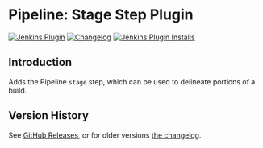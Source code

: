 # Pipeline: Stage Step Plugin

[![Jenkins Plugin](https://img.shields.io/jenkins/plugin/v/pipeline-stage-step)](https://plugins.jenkins.io/pipeline-stage-step)
[![Changelog](https://img.shields.io/github/v/tag/jenkinsci/pipeline-stage-step-plugin?label=changelog)](https://github.com/jenkinsci/pipeline-stage-step-plugin/blob/master/CHANGELOG.md)
[![Jenkins Plugin Installs](https://img.shields.io/jenkins/plugin/i/pipeline-stage-step?color=blue)](https://plugins.jenkins.io/pipeline-stage-step)

## Introduction

Adds the Pipeline `stage` step, which can be used to delineate portions of a build.

## Version History

See [GitHub Releases](https://github.com/jenkinsci/pipeline-stage-step-plugin/releases),
or for older versions [the changelog](CHANGELOG.md).
